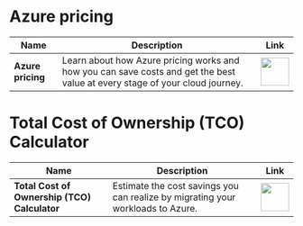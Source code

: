 # Azure pricing

| Name | Description | Link |
|--|--|--|
| **Azure pricing** | Learn about how Azure pricing works and how you can save costs and get the best value at every stage of your cloud journey. | <a href="https://azure.microsoft.com/en-us/pricing"><img src="https://github.com/jcabeza/azure/blob/main/docs/assets/reshot-icon-link.svg?raw=true" width="50"/></a> |

# Total Cost of Ownership (TCO) Calculator

| Name | Description | Link |
|--|--|--|
| **Total Cost of Ownership (TCO) Calculator** | Estimate the cost savings you can realize by migrating your workloads to Azure. | <a href="https://azure.microsoft.com/en-us/pricing/tco/calculator/"><img src="https://github.com/jcabeza/azure/blob/main/docs/assets/reshot-icon-link.svg?raw=true" width="50"/></a> |